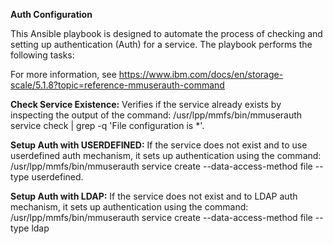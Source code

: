 **Auth Configuration**

This Ansible playbook is designed to automate the process of checking and setting up authentication (Auth) for a service. The playbook performs the following tasks:

For more information, see https://www.ibm.com/docs/en/storage-scale/5.1.8?topic=reference-mmuserauth-command

**Check Service Existence:**
Verifies if the service already exists by inspecting the output of the command: /usr/lpp/mmfs/bin/mmuserauth service check | grep -q 'File configuration is *'.

**Setup Auth with USERDEFINED:**
If the service does not exist and to use userdefined auth mechanism, it sets up authentication using the command: /usr/lpp/mmfs/bin/mmuserauth service create --data-access-method file --type userdefined.

**Setup Auth with LDAP:**
If the service does not exist and to LDAP auth mechanism, it sets up authentication using the command: /usr/lpp/mmfs/bin/mmuserauth service create --data-access-method file --type ldap
